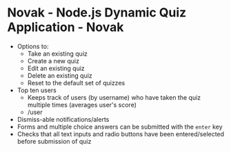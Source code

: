 # Novak - Node.js Dynamic Quiz Application - Novak
* Options to:
	* Take an existing quiz
	* Create a new quiz
	* Edit an existing quiz
	* Delete an existing quiz
	* Reset to the default set of quizzes
* Top ten users
  * Keeps track of users (by username) who have taken the quiz multiple times (averages user's score)
  * /user
* Dismiss-able notifications/alerts
* Forms and multiple choice answers can be submitted with the ```enter``` key
* Checks that all text inputs and radio buttons have been entered/selected before submission of quiz
